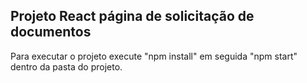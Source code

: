 ## Projeto React página de solicitação de documentos

Para executar o projeto execute "npm install" em seguida "npm start" dentro da pasta do projeto.